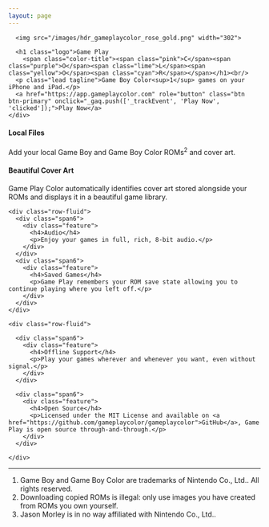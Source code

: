 ```yaml
---
layout: page
---
```


<div class="full-width wood">
  <div class="container-narrow">
    <div class="jumbotron">

      <img src="/images/hdr_gameplaycolor_rose_gold.png" width="302">

      <h1 class="logo">Game Play
        <span class="color-title"><span class="pink">C</span><span class="purple">O</span><span class="lime">L</span><span class="yellow">O</span><span class="cyan">R</span></span></h1><br/>
      <p class="lead tagline">Game Boy Color<sup>1</sup> games on your iPhone and iPad.</p>
      <a href="https://app.gameplaycolor.com" role="button" class="btn btn-primary" onclick="_gaq.push(['_trackEvent', 'Play Now', 'clicked']);">Play Now</a>
    </div>
  </div>
</div>

<div class="container-narrow">

  <div class="features">
    <div class="row-fluid">
      <div class="span6">
        <div class="feature">
          <h4>Local Files</h4>
          <p>Add your local Game Boy and Game Boy Color ROMs<sup>2</sup> and cover art.</p>
        </div>
      </div>
      <div class="span6">
        <div class="feature">
          <h4>Beautiful Cover Art</h4>
          <p>Game Play Color automatically identifies cover art stored alongside your ROMs and displays it in a beautiful game library.</p>
        </div>
      </div>
    </div>

    <div class="row-fluid">
      <div class="span6">
        <div class="feature">
          <h4>Audio</h4>
          <p>Enjoy your games in full, rich, 8-bit audio.</p>
        </div>
      </div>
      <div class="span6">
        <div class="feature">
          <h4>Saved Games</h4>
          <p>Game Play remembers your ROM save state allowing you to continue playing where you left off.</p>
        </div>
      </div>
    </div>

    <div class="row-fluid">

      <div class="span6">
        <div class="feature">
          <h4>Offline Support</h4>
          <p>Play your games wherever and whenever you want, even without signal.</p>
        </div>
      </div>

      <div class="span6">
        <div class="feature">
          <h4>Open Source</h4>
          <p>Licensed under the MIT License and available on <a href="https://github.com/gameplaycolor/gameplaycolor">GitHub</a>, Game Play is open source through-and-through.</p>
        </div>
      </div>

    </div>

  </div>

  <hr />

  <div class="row-fluid">
    <div class="span12">
      <ol>
        <li><a id="1"></a>Game Boy and Game Boy Color are trademarks of Nintendo Co., Ltd.. All rights reserved.</li>
        <li><a id="2"></a>Downloading copied ROMs is illegal: only use images you have created from ROMs you own yourself.</li>
        <li><a id="3"></a>Jason Morley is in no way affiliated with Nintendo Co., Ltd..</li>
      </ol>
    </div>
  </div>

</div>
